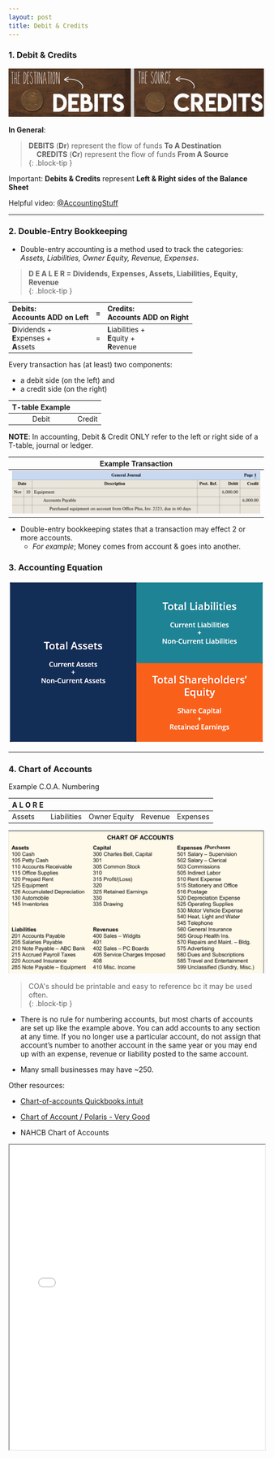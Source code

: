 ```yaml
---
layout: post
title: Debit & Credits
---
```


### 1. Debit & Credits

![Cedit=Destination, Debit=Source](/assets/mc-graw-accounting-course/images/debit-destination-credit-source.png)

**In General**:

> **DEBITS** (**Dr**) represent the flow of funds **To A Destination**  
>  &nbsp;&nbsp;&nbsp;&nbsp;**CREDITS** (**Cr**) represent the flow of funds **From A Source**  
{: .block-tip }

Important: **Debits & Credits** represent **Left & Right sides of the Balance Sheet**

Helpful video: [@AccountingStuff](https://www.youtube.com/watch?v=VhwZ9t2b3Zk)

---

### 2. Double-Entry Bookkeeping

- Double-entry accounting is a method used to track the categories: *Assets, Liabilities, Owner Equity, Revenue, Expenses*.

> **D E A L E R = Dividends, Expenses, Assets, Liabilities, Equity, Revenue**  
{: .block-tip }

| Debits:<br>Accounts ADD on Left|=|Credits:<br>Accounts ADD on Right |
|:----------|:-:|:-|
| **D**ividends + <br> **E**xpenses + <br> **A**ssets |=| **L**iabilities + <br> **E**quity + <br> **R**evenue |

Every transaction has (at least) two components:  
- a debit side (on the left) and  
- a credit side (on the right)  

| T-table Example ||
|:-----:|:------:|
| Debit | Credit |

**NOTE**: In accounting, Debit & Credit ONLY refer to the left or right side of a T-table, journal or ledger.

| Example Transaction |
|:-----:|
| ![Example Entry](/assets/mc-graw-accounting-course/images/example.journal.entry.png) |

- Double-entry bookkeeping states that a transaction may effect 2 or more accounts.  
  - *For example*; Money comes from account & goes into another.  

### 3. Accounting Equation

![](/assets/misc/balance.sheet.png)

---

### 4. Chart of Accounts

Example C.O.A. Numbering

|A L O R E |||||
|:-|:-|:-|:-|:-|
|Assets|Liabilities|Owner Equity|Revenue|Expenses|

![Example C.O.A.](/assets/aipb/coa.example.png)

> COA's should be printable and easy to reference bc it may be used often.  
{: .block-tip }

- There is no rule for numbering accounts, but most charts of accounts are set up like the example above. You can add accounts to any section at any time. If you no longer use a particular account, do not assign that account’s number to another account in the same year or you may end up with an expense, revenue or liability posted to the same account.  

- Many small businesses may have ~250.  

Other resources:  

- [Chart-of-accounts Quickbooks.intuit](https://quickbooks.intuit.com/global/resources/accounting/chart-of-accounts-definition-and-example/)   
- [Chart of Account / Polaris - Very Good](https://polaristaxandaccounting.com/chart-of-accounts-the-ultimate-guide-with-examples/)  

- NAHCB Chart of Accounts   
<div class="pdf-container">
    <iframe src="/assets/nacpb_material/nahb-chart-of-accounts-2016.pdf#zoom=FitH" height="600" width="100%" allowFullScreen="true">
    </iframe>
</div>
